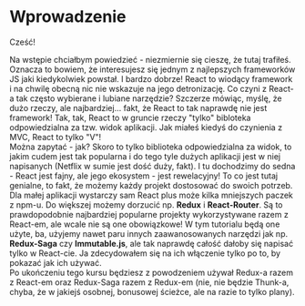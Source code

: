 # Wprowadzenie

Cześć! 

Na wstępie chciałbym powiedzieć - niezmiernie się cieszę, że tutaj trafiłeś. Oznacza to bowiem, że interesujesz się jednym z najlepszych frameworków JS jaki kiedykolwiek powstał. I bardzo dobrze! React to wiodący framework i na chwilę obecną nic nie wskazuje na jego detronizację. Co czyni z React-a tak często wybierane i lubiane narzędzie? Szczerze mówiąc, myślę, że dużo rzeczy, ale najbardziej... fakt, że React to tak naprawdę nie jest framework! Tak, tak, React to w gruncie rzeczy "tylko" bibloteka odpowiedzialna za tzw. widok aplikacji. Jak miałeś kiedyś do czynienia z MVC, React to tylko "V"!   
Można zapytać - jak? Skoro to tylko biblioteka odpowiedzialna za widok, to jakim cudem jest tak popularna i do tego tyle dużych aplikacji jest w niej napisanych \(Netflix w sumie jest dość duży, fakt\). I tu dochodzimy do sedna - React jest fajny, ale jego ekosystem - jest rewelacyjny! To co jest tutaj genialne, to fakt, że możemy każdy projekt dostosować do swoich potrzeb. Dla małej aplikacji wystarczy sam React plus może kilka mniejszych paczek z npm-u. Do większej możemy dorzucić np. **Redux** i **React-Router**. Są to prawdopodobnie najbardziej popularne projekty wykorzystywane razem z React-em, ale wcale nie są one obowiązkowe! W tym tutorialu będą one użyte, ba, użyjemy nawet paru innych zaawanosowanych narzędzi jak np. **Redux-Saga** czy **Immutable.js**, ale tak naprawdę całość dałoby się napisać tylko w React-cie. Ja zdecydowałem się na ich włączenie tylko po to, by pokazać jak ich używać.  
Po ukończeniu tego kursu będziesz z powodzeniem używał Redux-a razem z React-em oraz Redux-Saga razem z Redux-em \(nie, nie będzie Thunk-a, chyba, że w jakiejś osobnej, bonusowej ścieżce, ale na razie to tylko plany\).



